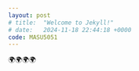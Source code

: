 ```yaml
---
layout: post
# title:  "Welcome to Jekyll!"
# date:   2024-11-18 22:44:18 +0000
code: MASU5051
---
```


🌍🌍🌍🌍